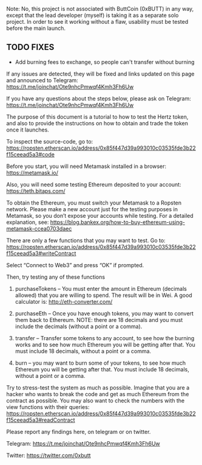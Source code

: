 Note: No, this project is not associated with ButtCoin (0xBUTT) in any way, except that the lead developer (myself) is taking it as a separate solo project. In order to see it working without a flaw, usability must be tested before the main launch.



## TODO FIXES
- Add burning fees to exchange, so people can't transfer without burning

If any issues are detected, they will be fixed and links updated on this page and announced to Telegram: https://t.me/joinchat/Ote9nhcPmwqf4Kmh3Fh6Uw

If you have any questions about the steps below, please ask on Telegram: https://t.me/joinchat/Ote9nhcPmwqf4Kmh3Fh6Uw


The purpose of this document is a tutorial to how to test the Hertz token, and also to provide the instructions on how to obtain and trade the token once it launches.

To inspect the source-code, go to:
https://ropsten.etherscan.io/address/0x85f447d39a993010c03535fde3b22f15ceead5a3#code

Before you start, you will need Metamask installed in a browser:
https://metamask.io/

Also, you will need some testing Ethereum deposited to your account:
https://teth.bitaps.com/

To obtain the Ethereum, you must switch your Metamask to a Ropsten network.
Please make a new account just for the testing purposes in Metamask, so you don’t expose your accounts while testing.  For a detailed explanation, see:
https://blog.bankex.org/how-to-buy-ethereum-using-metamask-ccea0703daec


There are only a few functions that you may want to test. Go to:
https://ropsten.etherscan.io/address/0x85f447d39a993010c03535fde3b22f15ceead5a3#writeContract

Select “Connect to Web3” and press “OK” if prompted.

Then, try testing any of these functions

1. purchaseTokens – You must enter the amount in Ethereum (decimals allowed) that you are willing to spend. The result will be in Wei. A good calculator is: http://eth-converter.com/

2. purchaseEth – Once you have enough tokens, you may want to convert them back to Ethereum. NOTE: there are 18 decimals and you must include the decimals (without a point or a comma).

3. transfer – Transfer some tokens to any account, to see how the burning works and to see how much Ethereum you will be getting after that. You must include 18 decimals, without a point or a comma.

4. burn – you may want to burn some of your tokens, to see how much Ethereum you will be getting after that. You must include 18 decimals, without a point or a comma.


Try to stress-test the system as much as possible. Imagine that you are a hacker who wants to break the code and get as much Ethereum from the contract as possible.  You may also want to check the numbers with the view functions with their queries:
https://ropsten.etherscan.io/address/0x85f447d39a993010c03535fde3b22f15ceead5a3#readContract


Please report any findings here, on telegram or on twitter.

Telegram: https://t.me/joinchat/Ote9nhcPmwqf4Kmh3Fh6Uw

Twitter: https://twitter.com/0xbutt

 
